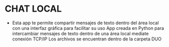 # CHAT LOCAL
- Esta app te permite compartir mensajes de texto dentro del área local con una interfaz gráfica para facilitar su uso
App creada en Python para intercambiar mensajes de texto dentro de una área local mediate conexión TCP/IP
Los archivos se encuentran dentro de la carpeta DUO
